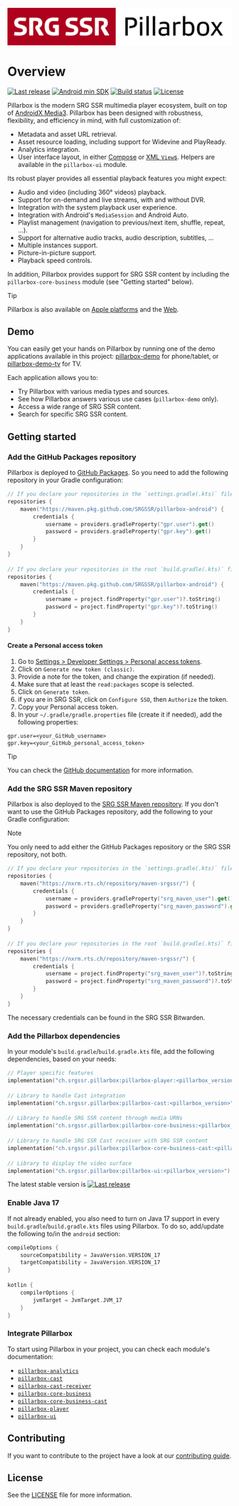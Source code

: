 [![Pillarbox logo](https://github.com/SRGSSR/pillarbox-apple/blob/main/docs/README-images/logo.jpg)](https://github.com/SRGSSR/pillarbox-android)

# Overview

[![Last release](https://img.shields.io/github/v/release/SRGSSR/pillarbox-android?label=Release)](https://github.com/SRGSSR/pillarbox-android/releases)
[![Android min SDK](https://img.shields.io/badge/Android-23%2B-34A853)](https://github.com/SRGSSR/pillarbox-android)
[![Build status](https://img.shields.io/github/actions/workflow/status/SRGSSR/pillarbox-android/quality.yml?label=Build)](https://github.com/SRGSSR/pillarbox-android/actions/workflows/quality.yml)
[![License](https://img.shields.io/github/license/SRGSSR/pillarbox-android?label=License)](https://github.com/SRGSSR/pillarbox-android/blob/main/LICENSE)

Pillarbox is the modern SRG SSR multimedia player ecosystem, built on top of [AndroidX Media3](https://developer.android.com/media/media3).
Pillarbox has been designed with robustness, flexibility, and efficiency in mind, with full customization of:
- Metadata and asset URL retrieval.
- Asset resource loading, including support for Widevine and PlayReady.
- Analytics integration.
- User interface layout, in either [Compose](https://developer.android.com/develop/ui/compose/layouts) or [XML `View`s](https://developer.android.com/develop/ui/views/layout/declaring-layout). Helpers are available in the `pillarbox-ui` module.

Its robust player provides all essential playback features you might expect:
- Audio and video (including 360° videos) playback.
- Support for on-demand and live streams, with and without DVR.
- Integration with the system playback user experience.
- Integration with Android's `MediaSession` and Android Auto.
- Playlist management (navigation to previous/next item, shuffle, repeat, ...).
- Support for alternative audio tracks, audio description, subtitles, ...
- Multiple instances support.
- Picture-in-picture support.
- Playback speed controls.

In addition, Pillarbox provides support for SRG SSR content by including the `pillarbox-core-business` module (see "Getting started" below).

> [!TIP]
> Pillarbox is also available on [Apple platforms](https://github.com/SRGSSR/pillarbox-apple/) and the [Web](https://github.com/SRGSSR/pillarbox-web/).

## Demo

You can easily get your hands on Pillarbox by running one of the demo applications available in this project: [pillarbox-demo](../pillarbox-demo) for phone/tablet, or [pillarbox-demo-tv](../pillarbox-demo-tv) for TV.

Each application allows you to:
- Try Pillarbox with various media types and sources.
- See how Pillarbox answers various use cases (`pillarbox-demo` only).
- Access a wide range of SRG SSR content.
- Search for specific SRG SSR content.

## Getting started

### Add the GitHub Packages repository

Pillarbox is deployed to [GitHub Packages](https://github.com/orgs/SRGSSR/packages?repo_name=pillarbox-android). So you need to add the following repository in your Gradle configuration:

```kotlin
// If you declare your repositories in the `settings.gradle(.kts)` file
repositories {
    maven("https://maven.pkg.github.com/SRGSSR/pillarbox-android") {
        credentials {
            username = providers.gradleProperty("gpr.user").get()
            password = providers.gradleProperty("gpr.key").get()
        }
    }
}

// If you declare your repositories in the root `build.gradle(.kts)` file
repositories {
    maven("https://maven.pkg.github.com/SRGSSR/pillarbox-android") {
        credentials {
            username = project.findProperty("gpr.user")?.toString()
            password = project.findProperty("gpr.key")?.toString()
        }
    }
}
```

#### Create a Personal access token

1. Go to [Settings > Developer Settings > Personal access tokens](https://github.com/settings/tokens).
2. Click on `Generate new token (classic)`.
3. Provide a note for the token, and change the expiration (if needed).
4. Make sure that at least the `read:packages` scope is selected.
5. Click on `Generate token`.
6. if you are in SRG SSR, click on `Configure SSO`, then `Authorize` the token.  
7. Copy your Personal access token.
8. In your `~/.gradle/gradle.properties` file (create it if needed), add the following properties:
```properties
gpr.user=<your_GitHub_username>
gpr.key=<your_GitHub_personal_access_token>
```
> [!TIP]
> You can check the [GitHub documentation](https://docs.github.com/en/packages/working-with-a-github-packages-registry/working-with-the-gradle-registry#using-a-published-package) for more information.


### Add the SRG SSR Maven repository

Pillarbox is also deployed to the [SRG SSR Maven repository](https://nxrm.rts.ch/repository/maven-srgssr/). If you don't want to use the GitHub Packages repository, add the following to your Gradle configuration:

> [!NOTE]
> You only need to add either the GitHub Packages repository or the SRG SSR repository, not both.

```kotlin
// If you declare your repositories in the `settings.gradle(.kts)` file
repositories {
    maven("https://nxrm.rts.ch/repository/maven-srgssr/") {
        credentials {
            username = providers.gradleProperty("srg_maven_user").get()
            password = providers.gradleProperty("srg_maven_password").get()
        }
    }
}

// If you declare your repositories in the root `build.gradle(.kts)` file
repositories {
    maven("https://nxrm.rts.ch/repository/maven-srgssr/") {
        credentials {
            username = project.findProperty("srg_maven_user")?.toString()
            password = project.findProperty("srg_maven_password")?.toString()
        }
    }
}
```

The necessary credentials can be found in the SRG SSR Bitwarden.

### Add the Pillarbox dependencies

In your module's `build.gradle`/`build.gradle.kts` file, add the following dependencies, based on your needs:

```kotlin
// Player specific features
implementation("ch.srgssr.pillarbox:pillarbox-player:<pillarbox_version>")

// Library to handle Cast integration
implementation("ch.srgssr.pillarbox:pillarbox-cast:<pillarbox_version>")

// Library to handle SRG SSR content through media URNs
implementation("ch.srgssr.pillarbox:pillarbox-core-business:<pillarbox_version>")

// Library to handle SRG SSR Cast receiver with SRG SSR content
implementation("ch.srgssr.pillarbox:pillarbox-core-business-cast:<pillarbox_version>")

// Library to display the video surface
implementation("ch.srgssr.pillarbox:pillarbox-ui:<pillarbox_version>") 
```

The latest stable version is [![Last release](https://img.shields.io/github/v/release/SRGSSR/pillarbox-android?label=)](https://github.com/SRGSSR/pillarbox-android/releases/latest)

### Enable Java 17

If not already enabled, you also need to turn on Java 17 support in every `build.gradle`/`build.gradle.kts` files using Pillarbox. To do so, add/update the following to/in the `android` section:

```kotlin
compileOptions {
    sourceCompatibility = JavaVersion.VERSION_17
    targetCompatibility = JavaVersion.VERSION_17
}

kotlin {
    compilerOptions {
        jvmTarget = JvmTarget.JVM_17
    }
}
```

### Integrate Pillarbox

To start using Pillarbox in your project, you can check each module's documentation:
- [`pillarbox-analytics`](https://github.com/SRGSSR/pillarbox-android/blob/main/pillarbox-analytics/docs/README.md)
- [`pillarbox-cast`](https://github.com/SRGSSR/pillarbox-android/blob/main/pillarbox-cast/docs/README.md)
- [`pillarbox-cast-receiver`](https://github.com/SRGSSR/pillarbox-android/blob/main/pillarbox-cast-receiver/docs/README.md)
- [`pillarbox-core-business`](https://github.com/SRGSSR/pillarbox-android/blob/main/pillarbox-core-business/docs/README.md)
- [`pillarbox-core-business-cast`](https://github.com/SRGSSR/pillarbox-android/blob/main/pillarbox-core-business-cast/docs/README.md)
- [`pillarbox-player`](https://github.com/SRGSSR/pillarbox-android/blob/main/pillarbox-player/docs/README.md)
- [`pillarbox-ui`](https://github.com/SRGSSR/pillarbox-android/blob/main/pillarbox-ui/docs/README.md)

## Contributing

If you want to contribute to the project have a look at our [contributing guide](CONTRIBUTING.md).

## License

See the [LICENSE](../LICENSE) file for more information.
